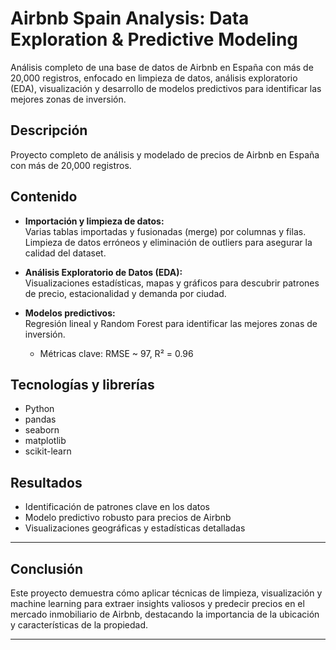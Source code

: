# Airbnb Spain Analysis: Data Exploration & Predictive Modeling

Análisis completo de una base de datos de Airbnb en España con más de 20,000 registros, enfocado en limpieza de datos, análisis exploratorio (EDA), visualización y desarrollo de modelos predictivos para identificar las mejores zonas de inversión.

## Descripción
Proyecto completo de análisis y modelado de precios de Airbnb en España con más de 20,000 registros.

## Contenido
- **Importación y limpieza de datos:**  
  Varias tablas importadas y fusionadas (merge) por columnas y filas. Limpieza de datos erróneos y eliminación de outliers para asegurar la calidad del dataset.

- **Análisis Exploratorio de Datos (EDA):**  
  Visualizaciones estadísticas, mapas y gráficos para descubrir patrones de precio, estacionalidad y demanda por ciudad.

- **Modelos predictivos:**  
  Regresión lineal y Random Forest para identificar las mejores zonas de inversión.  
  - Métricas clave: RMSE ~ 97, R² = 0.96

## Tecnologías y librerías
- Python  
- pandas  
- seaborn  
- matplotlib  
- scikit-learn

## Resultados
- Identificación de patrones clave en los datos  
- Modelo predictivo robusto para precios de Airbnb  
- Visualizaciones geográficas y estadísticas detalladas

---

## Conclusión

Este proyecto demuestra cómo aplicar técnicas de limpieza, visualización y machine learning para extraer insights valiosos y predecir precios en el mercado inmobiliario de Airbnb, destacando la importancia de la ubicación y características de la propiedad.

---
